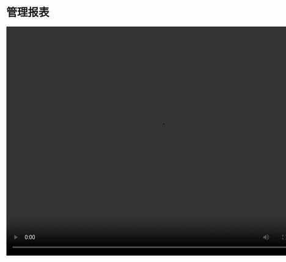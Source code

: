# 管理报表

<video src="https://www.woteach.cn/pluginfile.php/967/mod_resource/content/1/%E6%8A%A5%E8%A1%A8.mp4" width="800px" height="600px" controls="controls"></video>